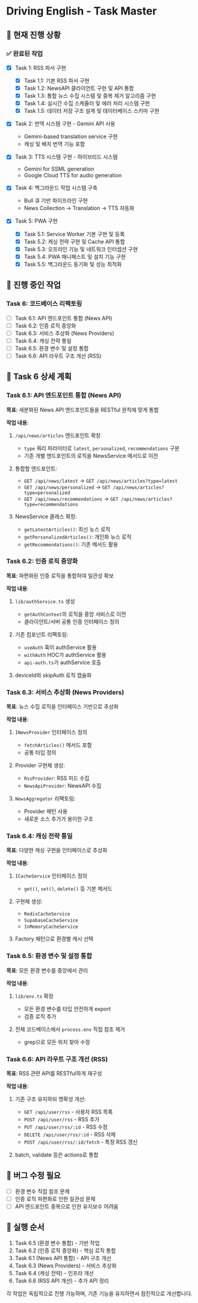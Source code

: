 # Driving English - Task Master

## 🚀 현재 진행 상황

### ✅ 완료된 작업
- [x] Task 1: RSS 파서 구현
  - [x] Task 1.1: 기본 RSS 파서 구현
  - [x] Task 1.2: NewsAPI 클라이언트 구현 및 API 통합
  - [x] Task 1.3: 통합 뉴스 수집 시스템 및 중복 제거 알고리즘 구현
  - [x] Task 1.4: 실시간 수집 스케줄러 및 에러 처리 시스템 구현
  - [x] Task 1.5: 데이터 저장 구조 설계 및 데이터베이스 스키마 구현

- [x] Task 2: 번역 시스템 구현 - Gemini API 사용
  - Gemini-based translation service 구현
  - 캐싱 및 배치 번역 기능 포함

- [x] Task 3: TTS 시스템 구현 - 하이브리드 시스템
  - Gemini for SSML generation
  - Google Cloud TTS for audio generation

- [x] Task 4: 백그라운드 작업 시스템 구축
  - Bull 큐 기반 파이프라인 구현
  - News Collection → Translation → TTS 자동화

- [x] Task 5: PWA 구현
  - [x] Task 5.1: Service Worker 기본 구현 및 등록
  - [x] Task 5.2: 캐싱 전략 구현 및 Cache API 통합
  - [x] Task 5.3: 오프라인 기능 및 네트워크 인터셉션 구현
  - [x] Task 5.4: PWA 매니페스트 및 설치 기능 구현
  - [x] Task 5.5: 백그라운드 동기화 및 성능 최적화

## 🔧 진행 중인 작업

### Task 6: 코드베이스 리팩토링
- [ ] Task 6.1: API 엔드포인트 통합 (News API)
- [ ] Task 6.2: 인증 로직 중앙화
- [ ] Task 6.3: 서비스 추상화 (News Providers)
- [ ] Task 6.4: 캐싱 전략 통일
- [ ] Task 6.5: 환경 변수 및 설정 통합
- [ ] Task 6.6: API 라우트 구조 개선 (RSS)

## 📝 Task 6 상세 계획

### Task 6.1: API 엔드포인트 통합 (News API)
**목표**: 세분화된 News API 엔드포인트들을 RESTful 원칙에 맞게 통합

**작업 내용**:
1. `/api/news/articles` 엔드포인트 확장
   - `type` 쿼리 파라미터로 `latest`, `personalized`, `recommendations` 구분
   - 기존 개별 엔드포인트의 로직을 NewsService 메서드로 이전
   
2. 통합할 엔드포인트:
   - `GET /api/news/latest` → `GET /api/news/articles?type=latest`
   - `GET /api/news/personalized` → `GET /api/news/articles?type=personalized`
   - `GET /api/news/recommendations` → `GET /api/news/articles?type=recommendations`

3. NewsService 클래스 확장:
   - `getLatestArticles()`: 최신 뉴스 로직
   - `getPersonalizedArticles()`: 개인화 뉴스 로직
   - `getRecommendations()`: 기존 메서드 활용

### Task 6.2: 인증 로직 중앙화
**목표**: 파편화된 인증 로직을 통합하여 일관성 확보

**작업 내용**:
1. `lib/authService.ts` 생성
   - `getAuthContext`의 로직을 중앙 서비스로 이전
   - 클라이언트/서버 공통 인증 인터페이스 정의
   
2. 기존 컴포넌트 리팩토링:
   - `useAuth` 훅이 authService 활용
   - `withAuth` HOC가 authService 활용
   - `api-auth.ts`가 authService 호출

3. deviceId와 skipAuth 로직 캡슐화

### Task 6.3: 서비스 추상화 (News Providers)
**목표**: 뉴스 수집 로직을 인터페이스 기반으로 추상화

**작업 내용**:
1. `INewsProvider` 인터페이스 정의
   - `fetchArticles()` 메서드 포함
   - 공통 타입 정의
   
2. Provider 구현체 생성:
   - `RssProvider`: RSS 피드 수집
   - `NewsApiProvider`: NewsAPI 수집
   
3. `NewsAggregator` 리팩토링:
   - Provider 패턴 사용
   - 새로운 소스 추가가 용이한 구조

### Task 6.4: 캐싱 전략 통일
**목표**: 다양한 캐싱 구현을 인터페이스로 추상화

**작업 내용**:
1. `ICacheService` 인터페이스 정의
   - `get()`, `set()`, `delete()` 등 기본 메서드
   
2. 구현체 생성:
   - `RedisCacheService`
   - `SupabaseCacheService`
   - `InMemoryCacheService`
   
3. Factory 패턴으로 환경별 캐시 선택

### Task 6.5: 환경 변수 및 설정 통합
**목표**: 모든 환경 변수를 중앙에서 관리

**작업 내용**:
1. `lib/env.ts` 확장
   - 모든 환경 변수를 타입 안전하게 export
   - 검증 로직 추가
   
2. 전체 코드베이스에서 `process.env` 직접 참조 제거
   - grep으로 모든 위치 찾아 수정

### Task 6.6: API 라우트 구조 개선 (RSS)
**목표**: RSS 관련 API를 RESTful하게 재구성

**작업 내용**:
1. 기존 구조 유지하되 명확성 개선:
   - `GET /api/user/rss` - 사용자 RSS 목록
   - `POST /api/user/rss` - RSS 추가
   - `PUT /api/user/rss/:id` - RSS 수정
   - `DELETE /api/user/rss/:id` - RSS 삭제
   - `POST /api/user/rss/:id/fetch` - 특정 RSS 갱신

2. batch, validate 등은 actions로 통합

## 🐛 버그 수정 필요
- [ ] 환경 변수 직접 참조 문제
- [ ] 인증 로직 파편화로 인한 일관성 문제
- [ ] API 엔드포인트 중복으로 인한 유지보수 어려움

## 📅 실행 순서
1. Task 6.5 (환경 변수 통합) - 기반 작업
2. Task 6.2 (인증 로직 중앙화) - 핵심 로직 통합
3. Task 6.1 (News API 통합) - API 구조 개선
4. Task 6.3 (News Providers) - 서비스 추상화
5. Task 6.4 (캐싱 전략) - 인프라 개선
6. Task 6.6 (RSS API 개선) - 추가 API 정리

각 작업은 독립적으로 진행 가능하며, 기존 기능을 유지하면서 점진적으로 개선합니다.